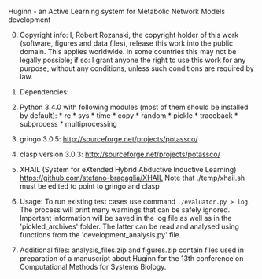 Huginn - an Active Learning system for Metabolic Network Models development

0. Copyright info:
I, Robert Rozanski, the copyright holder of this work (software, figures and data files), release this work into the public domain. This applies worldwide. In some countries this may not be legally possible; if so: I grant anyone the right to use this work for any purpose, without any conditions, unless such conditions are required by law.

1. Dependencies:
  1. Python 3.4.0 with following modules (most of them should be installed by default):
    * re
    * sys
    * time
    * copy
    * random
    * pickle
    * traceback
    * subprocess
    * multiprocessing
  2. gringo 3.0.5: http://sourceforge.net/projects/potassco/
  3. clasp version 3.0.3: http://sourceforge.net/projects/potassco/
  4. XHAIL (System for eXtended Hybrid Abductive Inductive Learning) https://github.com/stefano-bragaglia/XHAIL
Note that ./temp/xhail.sh must be edited to point to gringo and clasp
		

2. Usage:
To run existing test cases use command ```./evaluator.py > log```. The process will print many warnings that can be safely ignored. Important information will be saved in the log file as well as in the 'pickled_archives' folder. The latter can be read and analysed using functions from the 'development_analysis.py' file.


3. Additional files:
analysis_files.zip and figures.zip contain files used in preparation of a manuscript about Huginn for the 13th conference on Computational Methods for Systems Biology.
